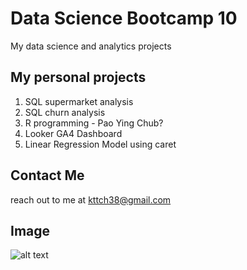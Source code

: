 # Data Science Bootcamp 10
My data science and analytics projects

## My personal projects

1. SQL supermarket analysis
2. SQL churn analysis
3. R programming - Pao Ying Chub?
4. Looker GA4 Dashboard
5. Linear Regression Model using caret

## Contact Me
reach out to me at kttch38@gmail.com

## Image
![alt text]([http://url/to/img.png](https://th.bing.com/th/id/OIP.eJR8biRko_kJrLYHu6PFnwHaGB?rs=1&pid=ImgDetMain))
